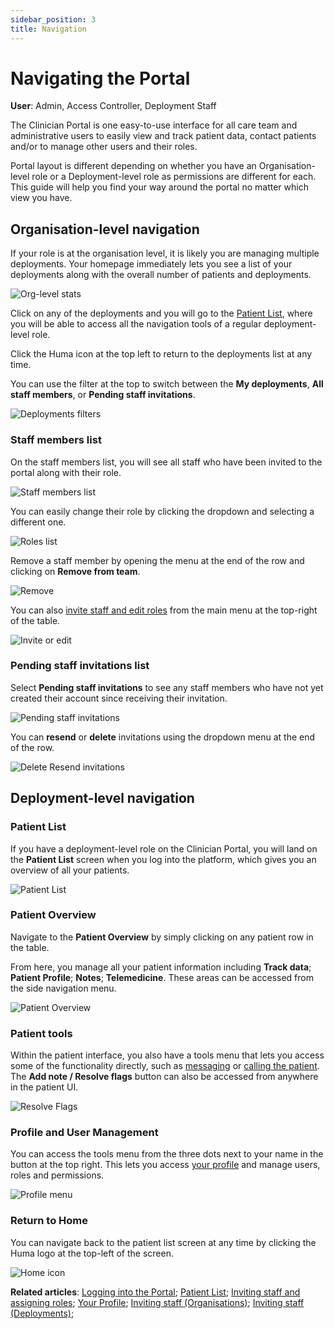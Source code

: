 ```yaml
---
sidebar_position: 3
title: Navigation
---
```

# Navigating the Portal
**User**: Admin, Access Controller, Deployment Staff

The Clinician Portal is one easy-to-use interface for all care team and administrative users to easily view and track patient data, contact patients and/or to manage other users and their roles.

Portal layout is different depending on whether you have an Organisation-level role or a Deployment-level role as permissions are different for each. This guide will help you find your way around the portal no matter which view you have.

## Organisation-level navigation
If your role is at the organisation level, it is likely you are managing multiple deployments. Your homepage immediately lets you see a list of your deployments along with the overall number of patients and deployments.

![Org-level stats](./assets/Navigating01.png)

Click on any of the deployments and you will go to the [Patient List](../managing-patients/patient-list.md), where you will be able to access all the navigation tools of a regular deployment-level role.

Click the Huma icon at the top left to return to the deployments list at any time. 

You can use the filter at the top to switch between the **My deployments**, **All staff members**, or **Pending staff invitations**.

![Deployments filters](./assets/Navigating02.png)

### Staff members list
On the staff members list, you will see all staff who have been invited to the portal along with their role.

![Staff members list](./assets/Navigating03.png)

You can easily change their role by clicking the dropdown and selecting a different one.

![Roles list](./assets/Navigating04.png)

Remove a staff member by opening the menu at the end of the row and clicking on **Remove from team**.

![Remove](./assets/Navigating05.png)

You can also [invite staff and edit roles](../roles-and-permissions/inviting-staff-and-assigning-roles.md) from the main menu at the top-right of the table.

![Invite or edit](./assets/Navigating06.png)

### Pending staff invitations list
Select **Pending staff invitations** to see any staff members who have not yet created their account since receiving their invitation. 

![Pending staff invitations](./assets/Navigating07.png)

You can **resend** or **delete** invitations using the dropdown menu at the end of the row.

![Delete Resend invitations](./assets/Navigating08.png)

## Deployment-level navigation
### Patient List
If you have a deployment-level role on the Clinician Portal, you will land on the **Patient List** screen when you log into the platform, which gives you an overview of all your patients. 

![Patient List](./assets/Navigating09.png)

### Patient Overview
Navigate to the **Patient Overview** by simply clicking on any patient row in the table.

From here, you manage all your patient information including **Track data**; **Patient Profile**; **Notes**; **Telemedicine**. These areas can be accessed from the side navigation menu.

![Patient Overview](./assets/Navigating10.png)

### Patient tools
Within the patient interface, you also have a tools menu that lets you access some of the functionality directly, such as [messaging](../telemedicine/messaging-patients.md) or [calling the patient](../telemedicine/calling-patients.md). The **Add note / Resolve flags** button can also be accessed from anywhere in the patient UI.

![Resolve Flags](./assets/Navigating11.png)

### Profile and User Management
You can access the tools menu from the three dots next to your name in the button at the top right. This lets you access [your profile](./your-profile.md) and manage users, roles and permissions.

![Profile menu](./assets/Navigating12.png)

### Return to Home
You can navigate back to the patient list screen at any time by clicking the Huma logo at the top-left of the screen.

![Home icon](./assets/Navigating13.png)

**Related articles**: [Logging into the Portal](./logging-into-the-portal.md); [Patient List](../managing-patients/patient-list.md); [Inviting staff and assigning roles](../roles-and-permissions/inviting-staff-and-assigning-roles.md); [Your Profile](./your-profile.md); [Inviting staff (Organisations)](../../admin-portal/managing-organisations/inviting-staff-to-an-organisation.md); [Inviting staff (Deployments)](../../admin-portal/managing-deployments/tools-and-navigation/inviting-deployment-admins.md); 
